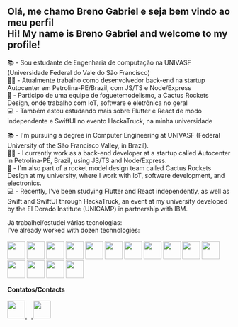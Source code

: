 ## Olá, me chamo Breno Gabriel e seja bem vindo ao meu perfil<br>Hi! My name is Breno Gabriel and welcome to my profile!

📚 - Sou estudante de Engenharia de computação na UNIVASF (Universidade Federal do Vale do São Francisco)<br>
👨‍💻 - Atualmente trabalho como desenvolvedor back-end na startup Autocenter em Petrolina-PE/Brazil, com JS/TS e Node/Express<br>
🚀 - Participo de uma equipe de foguetemodelismo, a Cactus Rockets Design, onde trabalho com IoT, software e eletrônica no geral<br>
💻 - Também estou estudando mais sobre Flutter e React de modo independente e SwiftUI no evento HackaTruck, na minha universidade<br>

📚 - I'm pursuing a degree in Computer Engineering at UNIVASF (Federal University of the São Francisco Valley, in Brazil).<br>
👨‍💻 - I currently work as a back-end developer at a startup called Autocenter in Petrolina-PE, Brazil, using JS/TS and Node/Express.<br>
🚀 - I'm also part of a rocket model design team called Cactus Rockets Design at my university, where I work with IoT, software development, and electronics.<br>
💻 - Recently, I've been studying Flutter and React independently, as well as Swift and SwiftUI through HackaTruck, an event at my university developed by the El Dorado Institute (UNICAMP) in partnership with IBM.<br>

Já trabalhei/estudei várias tecnologias:<br>
I've already worked with dozen technologies:<br><br>
<img src="https://img.shields.io/badge/JavaScript-323330?style=for-the-badge&logo=javascript&logoColor=F7DF1E" height=40>
<img src="https://img.shields.io/badge/TypeScript-007ACC?style=for-the-badge&logo=typescript&logoColor=white" height=40>
<img src="https://img.shields.io/badge/React-20232A?style=for-the-badge&logo=react&logoColor=61DAFB" height=40>
<img src="https://img.shields.io/badge/Node%20js-339933?style=for-the-badge&logo=nodedotjs&logoColor=white" height=40>
<img src="https://img.shields.io/badge/Express%20js-000000?style=for-the-badge&logo=express&logoColor=white" height=40>
<img src="https://img.shields.io/badge/Python-FFD43B?style=for-the-badge&logo=python&logoColor=blue" height=40>
<img src="https://img.shields.io/badge/Django-092E20?style=for-the-badge&logo=django&logoColor=green" height=40>
<img src="https://img.shields.io/badge/Dart-0175C2?style=for-the-badge&logo=dart&logoColor=white" height=40>
<img src="https://img.shields.io/badge/Flutter-02569B?style=for-the-badge&logo=flutter&logoColor=white" height=40>
<img src="https://img.shields.io/badge/c-%2300599C.svg?style=for-the-badge&logo=c&logoColor=white" height=40>
<img src="https://img.shields.io/badge/c++-%2300599C.svg?style=for-the-badge&logo=c%2B%2B&logoColor=white" height=40>
<img src="https://img.shields.io/badge/Arduino_IDE-00979D?style=for-the-badge&logo=arduino&logoColor=white" height=40>
<img src="https://img.shields.io/badge/PostgreSQL-316192?style=for-the-badge&logo=postgresql&logoColor=white" height=40>
<img src="https://img.shields.io/badge/Adobe%20Illustrator-FF9A00?style=for-the-badge&logo=adobe%20illustrator&logoColor=white" height=40>
<img src="https://img.shields.io/badge/Figma-F24E1E?style=for-the-badge&logo=figma&logoColor=white" height=40>

<strong>Contatos/Contacts</strong>
<br><br>
<a href="https://instagram.com/_bgab?igshid=ZDdkNTZiNTM=">
<img src="https://github.com/user-attachments/assets/fef5a174-8958-4400-8293-e85e8acfbdf7" height=40>
<img width=10>
<a href="https://www.linkedin.com/in/breno-gabriel-de-souza-coelho-b43565208/">
<img src="https://github.com/user-attachments/assets/811e0c66-82fb-4de5-b213-c0b4fa3bb5d9" height=40>

